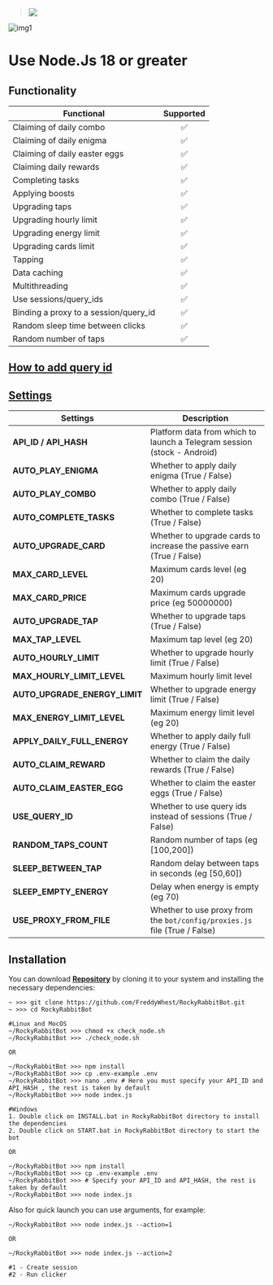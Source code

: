 > [<img src="https://img.shields.io/badge/Telegram-%40Me-orange">](https://t.me/roddyfred)

![img1](./.github/image/hero.png)

# Use Node.Js 18 or greater

## Functionality

| Functional                            | Supported |
| ------------------------------------- | :-------: |
| Claiming of daily combo               |    ✅     |
| Claiming of daily enigma              |    ✅     |
| Claiming of daily easter eggs         |    ✅     |
| Claiming daily rewards                |    ✅     |
| Completing tasks                      |    ✅     |
| Applying boosts                       |    ✅     |
| Upgrading taps                        |    ✅     |
| Upgrading hourly limit                |    ✅     |
| Upgrading energy limit                |    ✅     |
| Upgrading cards limit                 |    ✅     |
| Tapping                               |    ✅     |
| Data caching                          |    ✅     |
| Multithreading                        |    ✅     |
| Use sessions/query_ids                |    ✅     |
| Binding a proxy to a session/query_id |    ✅     |
| Random sleep time between clicks      |    ✅     |
| Random number of taps                 |    ✅     |

## [How to add query id](https://github.com/Freddywhest/RockyRabbitBot/blob/main/AddQueryId.md)

## [Settings](https://github.com/FreddyWhest/RockyRabbitBot/blob/main/.env-example)

| Settings                      | Description                                                               |
| ----------------------------- | ------------------------------------------------------------------------- |
| **API_ID / API_HASH**         | Platform data from which to launch a Telegram session (stock - Android)   |
| **AUTO_PLAY_ENIGMA**          | Whether to apply daily enigma (True / False)                              |
| **AUTO_PLAY_COMBO**           | Whether to apply daily combo (True / False)                               |
| **AUTO_COMPLETE_TASKS**       | Whether to complete tasks (True / False)                                  |
| **AUTO_UPGRADE_CARD**         | Whether to upgrade cards to increase the passive earn (True / False)      |
| **MAX_CARD_LEVEL**            | Maximum cards level (eg 20)                                               |
| **MAX_CARD_PRICE**            | Maximum cards upgrade price (eg 50000000)                                 |
| **AUTO_UPGRADE_TAP**          | Whether to upgrade taps (True / False)                                    |
| **MAX_TAP_LEVEL**             | Maximum tap level (eg 20)                                                 |
| **AUTO_HOURLY_LIMIT**         | Whether to upgrade hourly limit (True / False)                            |
| **MAX_HOURLY_LIMIT_LEVEL**    | Maximum hourly limit level                                                |
| **AUTO_UPGRADE_ENERGY_LIMIT** | Whether to upgrade energy limit (True / False)                            |
| **MAX_ENERGY_LIMIT_LEVEL**    | Maximum energy limit level (eg 20)                                        |
| **APPLY_DAILY_FULL_ENERGY**   | Whether to apply daily full energy (True / False)                         |
| **AUTO_CLAIM_REWARD**         | Whether to claim the daily rewards (True / False)                         |
| **AUTO_CLAIM_EASTER_EGG**     | Whether to claim the easter eggs (True / False)                           |
| **USE_QUERY_ID**              | Whether to use query ids instead of sessions (True / False)               |
| **RANDOM_TAPS_COUNT**         | Random number of taps (eg [100,200])                                      |
| **SLEEP_BETWEEN_TAP**         | Random delay between taps in seconds (eg [50,60])                         |
| **SLEEP_EMPTY_ENERGY**        | Delay when energy is empty (eg 70)                                        |
| **USE_PROXY_FROM_FILE**       | Whether to use proxy from the `bot/config/proxies.js` file (True / False) |

## Installation

You can download [**Repository**](https://github.com/FreddyWhest/RockyRabbitBot) by cloning it to your system and installing the necessary dependencies:

```shell
~ >>> git clone https://github.com/FreddyWhest/RockyRabbitBot.git
~ >>> cd RockyRabbitBot

#Linux and MocOS
~/RockyRabbitBot >>> chmod +x check_node.sh
~/RockyRabbitBot >>> ./check_node.sh

OR

~/RockyRabbitBot >>> npm install
~/RockyRabbitBot >>> cp .env-example .env
~/RockyRabbitBot >>> nano .env # Here you must specify your API_ID and API_HASH , the rest is taken by default
~/RockyRabbitBot >>> node index.js

#Windows
1. Double click on INSTALL.bat in RockyRabbitBot directory to install the dependencies
2. Double click on START.bat in RockyRabbitBot directory to start the bot

OR

~/RockyRabbitBot >>> npm install
~/RockyRabbitBot >>> cp .env-example .env
~/RockyRabbitBot >>> # Specify your API_ID and API_HASH, the rest is taken by default
~/RockyRabbitBot >>> node index.js
```

Also for quick launch you can use arguments, for example:

```shell
~/RockyRabbitBot >>> node index.js --action=1

OR

~/RockyRabbitBot >>> node index.js --action=2

#1 - Create session
#2 - Run clicker
```
